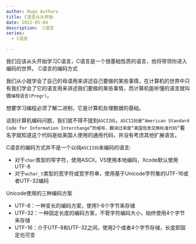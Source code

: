 ```yaml
---
author: Hugo Authors
title: C语言从头开始
date: 2022-05-04
description:  C语言
series:
  - C语言

---
```


我们应该从头开始学习C语言，C语言是一个很基础性质的语言，他将带领你进入编码的世界。
C语言的编码方式

<!--more-->

我们从小就学会了自己的母语用来讲述自己要做的某些事情，在计算机的世界中只有我们学会了它的语言用来讲述我们要做的某些事情，而计算机能听懂的语言就叫做`编程语言(Progr)`。

想要学习编程必须了解二进制，它是计算机处理数据的基础。

谈到计算机编码问题，我们就不得不提到`ASCII码`，`ASCII码是“American Standard Code for Information Interchange”的缩写，翻译过来是“美国信息交换标准代码”`看名字就知道这个代码是给美国人使用的通用代码，并没有考虑其他扩展语言。

C语言的编码方式并不是一个以纯`ASCII码`来编码的语言:
 - 对于`char`类型的窄字符，使用ASCII，VS使用本地编码，Xcode默认使用UTF-8
 - 对于`wchar_t`类型的宽字符或宽字符串，使用基于Unicode字符集的UTF-16或者UTF-32编码

Unicode使用的三种编码方案
 - UTF-8：一种变长的编码方案，使用1-6个字节来存储
 - UTF-32：一种固定长度的编码方案，不管字符编码大小，始终使用4个字节来存储
 - UTF-16：介于UTF-8和UTF-32之间，使用2个或者4个字节存储，长度即固定也可变